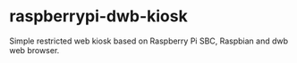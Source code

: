 # raspberrypi-dwb-kiosk
Simple restricted web kiosk based on Raspberry Pi SBC, Raspbian and dwb web browser.
